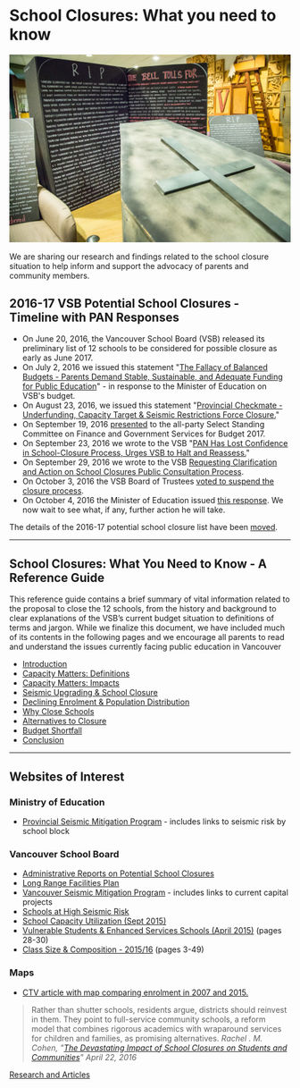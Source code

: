 # School Closures: What you need to know

<img class="hero" alt="Coffin and grave stones" src="/images/6746650_orig.jpeg" />

We are sharing our research and findings related to the school closure situation to help inform and support the advocacy of parents and community members.

## 2016-17 VSB Potential School Closures - Timeline with PAN Responses

* On June 20, 2016, the Vancouver School Board (VSB) released its preliminary list of 12 schools to be considered for possible closure as early as June 2017. 
* On July 2, 2016 we issued this statement "[The Fallacy of Balanced Budgets - Parents Demand Stable, Sustainable, and Adequate Funding for Public Education](/2016/07/02/balanced-budgets)" - in response to the Minister of Education on VSB's budget.
* On August 23, 2016, we issued this statement "[Provincial Checkmate - Underfunding, Capacity Target & Seismic Restrictions Force Closure.](/2016/08/23/provincial-checkmate)"
* On September 19, 2016 [presented](/2016/09/20/2017-budget) to the all-party Select Standing Committee on Finance and Government Services for Budget 2017.
* On September 23, 2016 we wrote to the VSB  "[PAN Has Lost Confidence in School-Closure Process, Urges VSB to Halt and Reassess.](/2016/09/23/request-for-information)"
* On September 29, 2016 we wrote to the VSB [Requesting Clarification and Action on School Closures Public Consultation Process](/2016/09/29/letter-to-the-vsb).
* On October 3, 2016 the VSB Board of Trustees [voted to suspend the closure process](https://www.vsb.bc.ca/district-news/vancouver-board-education-suspends-school-closure-process).
* On October 4, 2016 the Minister of Education issued [this response](https://news.gov.bc.ca/releases/2016EDUC0123-001897). We now wait to see what, if any, further action he will take. 

The details of the 2016-17 potential school closure list have been [moved](/2016-17-potential-school-closures). 

---

## School Closures: What You Need to Know - A Reference Guide

This reference guide contains a brief summary of vital information related to the proposal to close the 12 schools, from the history and background to clear explanations of the VSB’s current budget situation to definitions of terms and jargon. While we finalize this document, we have included much of its contents in the following pages and we encourage all parents to read and understand the issues currently facing public education in Vancouver

* [Introduction]()
* [Capacity Matters: Definitions]()
* [Capacity Matters: Impacts]()
* [Seismic Upgrading & School Closure]()
* [Declining Enrolment & Population Distribution]()
* [Why Close Schools]()
* [Alternatives to Closure]()
* [Budget Shortfall]()
* [Conclusion]()

---

## Websites of Interest

### Ministry of Education
* [Provincial Seismic Mitigation Program](http://www2.gov.bc.ca/gov/content/education-training/administration/resource-management/capital-planning/seismic-mitigation-program) - includes links to seismic risk by school block

### Vancouver School Board
* [Administrative Reports on Potential School Closures](http://engage.vsb.bc.ca/)
* [Long Range Facilities Plan](http://engage.vsb.bc.ca/lrfp-updates/)
* [Vancouver Seismic Mitigation Program](https://www.vsb.bc.ca/seismic-information) - includes links to current capital projects
* [Schools at High Seismic Risk](http://engage.vsb.bc.ca/wp-content/uploads/2016/05/appendix-f-schools-with-high-seismic-risk.pdf)
* [School Capacity Utilization (Sept 2015)](http://engage.vsb.bc.ca/wp-content/uploads/2016/06/appendix-k-current-capacity-utilization-by-school.pdf)
* [Vulnerable Students & Enhanced Services Schools (April 2015)](https://www.vsb.bc.ca/sites/default/files/15Nov18_op_commIII_agenda_1.pdf) (pages 28-30)
* [Class Size & Composition - 2015/16](https://www.vsb.bc.ca/sites/default/files/16Feb03_op_commIV_agenda.pdf) (pages 3-49)

### Maps
* [CTV article with map comparing enrolment in 2007 and 2015.](http://bc.ctvnews.ca/school-board-reveals-shortlist-of-12-schools-facing-potential-closure-1.2953547)


> Rather than shutter schools, residents argue, districts should reinvest in them. They point to full-service community schools, a reform model that combines rigorous academics with wraparound services for children and families, as promising alternatives.
> <cite>Rachel . M. Cohen, "[The Devastating Impact of School Closures on Students and Communities](http://www.alternet.org/education/devastating-impact-school-closures-students-and-communities)" April 22, 2016</cite>

[Research and Articles]()
